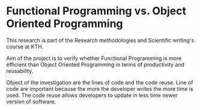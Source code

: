 # Functional Programming vs. Object Oriented Programming

This research is part of the Research methodologies and Scientific writing's course at KTH.

Aim of the project is to verify whether Functional Programming is more efficient than Object Oriented Programming in terms of productivity and reusability.

Object of the investigation are the lines of code and the code reuse. Line of code are important because the more the developer writes the more time is used. The code reuse allows developers to update in less time newer version of software.